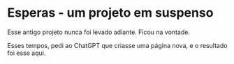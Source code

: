 # Esperas - um projeto em suspenso

Esse antigo projeto nunca foi levado adiante.
Ficou na vontade.

Esses tempos, pedi ao ChatGPT que criasse uma página nova, e o resultado foi esse aqui.
